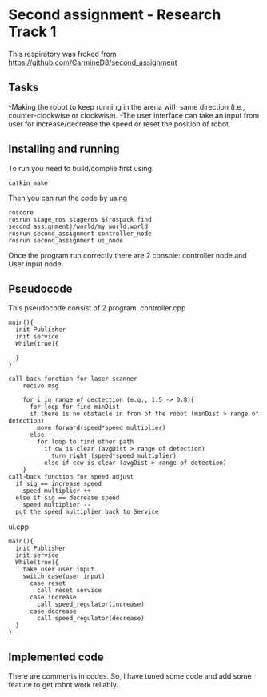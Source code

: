 Second assignment - Research Track 1
================================

This respiratory was froked from https://github.com/CarmineD8/second_assignment

Tasks
--------------------
-Making the robot to keep running in the arena with same direction (i.e., counter-clockwise or clockwise).
-The user interface can take an input from user for increase/decrease the speed or reset the position of robot.

Installing and running
----------------------
To run you need to build/complie first using
```Shell
catkin_make
```
Then you can run the code by using
```Shell
roscore
rosrun stage_ros stageros $(rospack find second_assignment)/world/my_world.world
rosrun second_assignment controller_node
rosrun second_assignment ui_node
```
Once the program run correctly there are 2 console: controller node and User input node.

Pseudocode
--------------------
This pseudocode consist of 2 program.
controller.cpp
```
main(){
  init Publisher
  init service
  While(true){

  }
}

call-back function for laser scanner
    recive msg

    for i in range of dectection (e.g., 1.5 -> 0.8){
      for loop for find minDist
      if there is no obstacle in fron of the robot (minDist > range of detection)
        move forward(speed*speed multiplier)
      else
        for loop to find other path
          if cw is clear (avgDist > range of detection)
            turn right (speed*speed multiplier)
          else if ccw is clear (avgDist > range of detection)
    }
call-back function for speed adjust
  if sig == increase speed
    speed multiplier ++
  else if sig == decrease speed
    speed multiplier --
  put the speed multiplier back to Service
```
ui.cpp
```
main(){
  init Publisher
  init service
  While(true){
    take user user input
    switch case(user input)
      case reset
        call reset service
      case increase
        call speed_regulator(increase)
      case decrease
        call speed_regulator(decrease)
  }
}
```


Implemented code
--------------------

There are comments in codes. So, I have tuned some code and add some feature to get robot work reliably.

